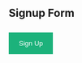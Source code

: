 <style>
* {box-sizing: border-box;}

/* Full-width input fields */
input[type=text], input[type=password] {
  width: 100%;
  padding: 15px;
  margin: 5px 0 22px 0;
  display: inline-block;
  border: none;
  background: #f1f1f1;
}

/* Add a background color when the inputs get focus */
input[type=text]:focus, input[type=password]:focus {
  background-color: #ddd;
  outline: none;
}

/* Set a style for all buttons */
button {
  background-color: #04AA6D;
  color: white;
  padding: 14px 20px;
  margin: 8px 0;
  border: none;
  cursor: pointer;
  width: 100%;
  opacity: 0.9;
}

button:hover {
  opacity:1;
}

/* Extra styles for the cancel button */
.cancelbtn {
  padding: 14px 20px;
  background-color: #f44336;
}

/* Float cancel and signup buttons and add an equal width */
.cancelbtn, .signupbtn {
  float: left;
  width: 50%;
}

/* Add padding to container elements */
.container {
  padding: 16px;
}

/* The Modal (background) */
.modal {
  display: none; /* Hidden by default */
  position: fixed; /* Stay in place */
  z-index: 1; /* Sit on top */
  left: 0;
  top: 0;
  width: 100%; /* Full width */
  height: 100%; /* Full height */
  overflow: auto; /* Enable scroll if needed */
  background-color: #474e5d;
  padding-top: 50px;
}

/* Modal Content/Box */
.modal-content {
  background-color: #fefefe;
  margin: 5% auto 15% auto; /* 5% from the top, 15% from the bottom and centered */
  border: 1px solid #888;
  width: 80%; /* Could be more or less, depending on screen size */
}

/* Style the horizontal ruler */
hr {
  border: 1px solid #f1f1f1;
  margin-bottom: 25px;
}
 
/* The Close Button (x) */
.close {
  position: absolute;
  right: 35px;
  top: 15px;
  font-size: 40px;
  font-weight: bold;
  color: #f1f1f1;
}

.close:hover,
.close:focus {
  color: #f44336;
  cursor: pointer;
}

/* Clear floats */
.clearfix::after {
  content: "";
  clear: both;
  display: table;
}

/* Change styles for cancel button and signup button on extra small screens */
@media screen and (max-width: 300px) {
  .cancelbtn, .signupbtn {
     width: 100%;
  }
}
</style>
<body>

<h2>Signup Form</h2>

<button onclick="document.getElementById('id01').style.display='block'" style="width:auto;">Sign Up</button>

<div id="id01" class="modal">
  <span onclick="document.getElementById('id01').style.display='none'" class="close" title="Close Modal">&times;</span>
  <form class="modal-content">
    <div class="container">
      <h1>Sign Up</h1>
      <p>Please fill in this form to create an account.</p>
      <hr>
      <label for="name"><b>Name</b></label>
      <input type="text" placeholder="Enter Name" id="name" name="name" required>
      <label for="email"><b>Email</b></label>
      <input type="text" placeholder="Enter Email" id="email" name="email" required>
      <label for="psw"><b>Password</b></label>
      <input type="password" placeholder="Enter Password" id="password" name="psw" required>
      <label for="dob"><b>Date of Birth</b></label>
      <input type="text" placeholder="00-00-0000" id="dob" name="date of birth" required>
      <label>
        <input type="checkbox" checked="checked" name="remember" style="margin-bottom:15px"> Remember me
      </label>
      <p>By creating an account you agree to our <a href="#" style="color:dodgerblue">Terms & Privacy</a>.</p>
      <div class="clearfix">
        <button type="button" onclick="document.getElementById('id01').style.display='none'" class="cancelbtn">Cancel</button>
        <button type="submit" onclick="url2()" id="submit-button" class="signupbtn">Sign Up</button>
      </div>
    </div>
  </form>
</div>

<script>


function url2(){
  const name = document.getElementById('name').value;
  const email = document.getElementById('email').value;
  const password = document.getElementById('password').value;
  const dob = document.getElementById('dob').value;

  for (let i = 0; i < dob.length; i++) {
    if(dob[i] == "/"){
      window.onerror = function() {
        var message = "Please format date of birth using dashes (00-00-0000)";
        alert(message);
        return true;
      };
    }
  }

  // const url = "https://breadbops.gq/api/person/post?email=" + email +"&password=" + password + "&name=" + name + "&dob=" + dob;
  const url = "https://breadbops.gq/api/person/post";

  var details = {
      'email': email,
      'password': password,
      'name': name,
      'dob': dob
  };

  var formBody = [];
  for (var property in details) {
    var encodedKey = encodeURIComponent(property);
    var encodedValue = encodeURIComponent(details[property]);
    formBody.push(encodedKey + "=" + encodedValue);
  }
  formBody = formBody.join("&");
  
  const options = {
    method: 'POST', 
    mode: 'cors', // no-cors, *cors, same-origin
    cache: 'default', // *default, no-cache, reload, force-cache, only-if-cached
    credentials: 'same-origin', // include, *same-origin, omit
    headers: {
      // 'Content-Type': 'application/json'
      'Content-Type': 'application/x-www-form-urlencoded;charset=UTF-8'
    },
    body: formBody
  };

  fetch(url, options)
    .then(response => console.log(response.text()))
    .then(result => console.log(result))
    .catch(error => console.log('error', error));
  
}

// Get the modal
var modal = document.getElementById('id01');

// When the user clicks anywhere outside of the modal, close it
window.onclick = function(event) {
  if (event.target == modal) {
    modal.style.display = "none";
  }
}
</script>

</body>

